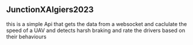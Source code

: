 ## JunctionXAlgiers2023
  this is a simple Api that gets the data from a websocket and caclulate the speed of a UAV and detects harsh braking and rate the drivers based on their behaviours
